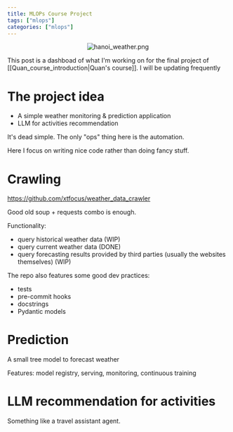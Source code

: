 ```yaml
---
title: MLOPs Course Project
tags: ["mlops"]
categories: ["mlops"]
---
```


<p align="center">
  <img src="attachments/hanoi_weather.png" alt="hanoi_weather.png"/>
</p>



This post is a dashboad of what I'm working on for the final project of [[Quan_course_introduction|Quan's course]]. I will be updating frequently

# The project idea

- A simple weather monitoring & prediction application 
- LLM for activities recommendation

It's dead simple. The only "ops" thing here is the automation.

Here I focus on writing nice code rather than doing fancy stuff.

# Crawling

https://github.com/xtfocus/weather_data_crawler

Good old soup + requests combo is enough.

Functionality:

- query historical weather data (WIP)
- query current weather data (DONE)
- query forecasting results provided by third parties (usually the websites themselves) (WIP)

The repo also features some good dev practices:
- tests
- pre-commit hooks
- docstrings
- Pydantic models

# Prediction

A small tree model to forecast weather

Features: model registry, serving, monitoring, continuous training 


# LLM recommendation for activities

Something like a travel assistant agent.
